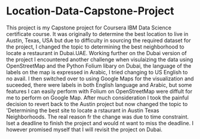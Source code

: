 # Location-Data-Capstone-Project
This project is my Capstone project for Coursera IBM Data Science certificate course. It was originally to determine the best location to live in Austin, Texas, USA but due to difficulty in sourcing the required dataset for the project, I changed the topic to determining the best neighborhood to locate a restaurant in Dubai.UAE. Working further on the Dubai version of the project I encountered another challenge when visulaizing the data using OpenStreetMap and the Python Folium libary on Dubai, the language of the labels on the map is expressed in Arabic, I tried changing to US English to no avail. I then switched over to using Google Maps for the visualization and suceeded, there were labels in both English language and Arabic, but some features I can easily perform with Folium on OpenStreetMap were diffult for me to perform on Google Map. After much consideration I took the painful decision to revert back to the Austin project but now changed the topic to 'Determining the best site to locate a rstaurant in Austin Texas Neighborhoods. The real reason fr the change was due to time constraint. Iset a deadline to finish the project and would nt want to miss the deadline. I however promised myself that I will revisit the project on Dubai.
